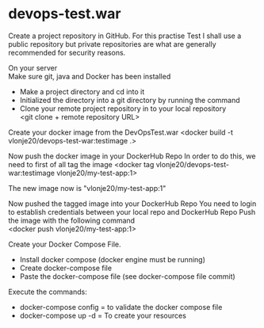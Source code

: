 # devops-test.war

Create a project repository in GitHub.
For this practise Test I shall use a public repository but private repositories are 
what are generally recommended for security reasons.

On your server  
Make sure git, java and Docker has been installed 
- Make a project directory and cd into it 
- Initialized the directory into a git directory by running the <git init> command 
- Clone your remote project repository in to your local repository  
  <git clone + remote repository URL> 

Create your docker image from the DevOpsTest.war 
  <docker build -t vlonje20/devops-test-war:testimage .>

Now push the docker image in your DockerHub Repo 
In order to do this, we need to first of all tag the image 
  <docker tag vlonje20/devops-test-war:testimage vlonje20/my-test-app:1>

The new image now is "vlonje20/my-test-app:1" 

Now pushed the tagged image into your DockerHub Repo 
You need to login to establish credentials between your local repo and DockerHub Repo 
Push the image with the following command  
  <docker push vlonje20/my-test-app:1> 

Create your Docker Compose File. 
   - Install docker compose (docker engine must be running) 
   - Create docker-compose file 
       <vi docker-compose.yml> 
   - Paste the docker-compose file (see docker-compose file commit) 

Execute the commands: 
   - docker-compose config = to validate the docker compose file 
   - docker-compose up -d = To create your resources 
         
         
         
     
     


